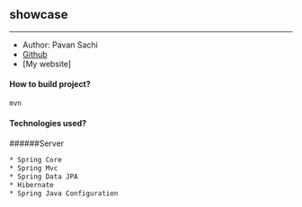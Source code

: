 ## showcase 
---
* Author: Pavan Sachi
* [Github]
* [My website] 

#### How to build project?
```sh
mvn
```
#### Technologies used?

######Server
```sh
* Spring Core
* Spring Mvc
* Spring Data JPA
* Hibernate
* Spring Java Configuration
```
[Github]: <https://github.com/pavansachi/showcase-web>